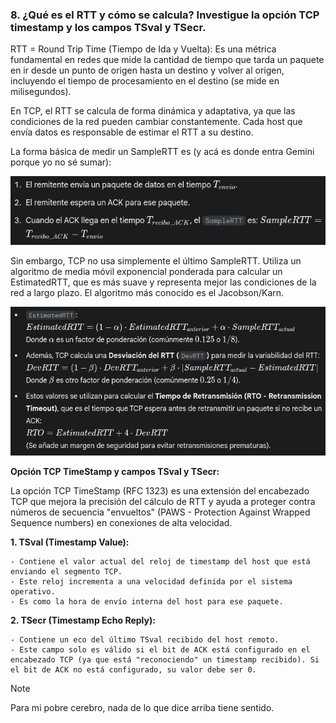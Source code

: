 ### 8. ¿Qué es el RTT y cómo se calcula? Investigue la opción TCP timestamp y los campos TSval y TSecr.

RTT = Round Trip Time (Tiempo de Ida y Vuelta): Es una métrica fundamental en redes que mide la cantidad de tiempo que tarda un paquete en ir desde un punto de origen hasta un destino y volver al origen, incluyendo el tiempo de procesamiento en el destino (se mide en milisegundos).

En TCP, el RTT se calcula de forma dinámica y adaptativa, ya que las condiciones de la red pueden cambiar constantemente. Cada host que envía datos es responsable de estimar el RTT a su destino.

La forma básica de medir un SampleRTT es (y acá es donde entra Gemini porque yo no sé sumar):

![alt text](image.png)

Sin embargo, TCP no usa simplemente el último SampleRTT. Utiliza un algoritmo de media móvil exponencial ponderada para calcular un EstimatedRTT, que es más suave y representa mejor las condiciones de la red a largo plazo. El algoritmo más conocido es el Jacobson/Karn.

![alt text](image-1.png)

**Opción TCP TimeStamp y campos TSval y TSecr:**

La opción TCP TimeStamp (RFC 1323) es una extensión del encabezado TCP que mejora la precisión del cálculo de RTT y ayuda a proteger contra números de secuencia "envueltos" (PAWS - Protection Against Wrapped Sequence numbers) en conexiones de alta velocidad.

**1. TSval (Timestamp Value):**

    - Contiene el valor actual del reloj de timestamp del host que está enviando el segmento TCP.
    - Este reloj incrementa a una velocidad definida por el sistema operativo.
    - Es como la hora de envío interna del host para ese paquete.

**2. TSecr (Timestamp Echo Reply):**

    - Contiene un eco del último TSval recibido del host remoto.
    - Este campo solo es válido si el bit de ACK está configurado en el encabezado TCP (ya que está "reconociendo" un timestamp recibido). Si el bit de ACK no está configurado, su valor debe ser 0.

>[!note]
>Para mi pobre cerebro, nada de lo que dice arriba tiene sentido.
